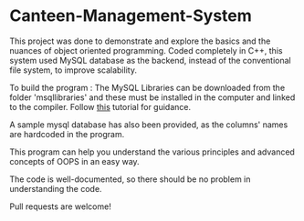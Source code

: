 # Canteen-Management-System

This project was done to demonstrate and explore the basics and the nuances of object oriented programming. Coded completely in C++, this system used MySQL database as the backend, instead of the conventional file system, to improve scalability.


To build the program : 
The MySQL Libraries can be downloaded from the folder 'msqllibraries' and these must be installed in the computer and linked to the compiler. Follow [this](https://www.youtube.com/watch?v=3v_lA1Gg1Q4) tutorial for guidance.

A sample mysql database has also been provided, as the columns' names are hardcoded in the program.

This program can help you understand the various principles and advanced concepts of OOPS in an easy way.

The code is well-documented, so there should be no problem in understanding the code.

Pull requests are welcome!
